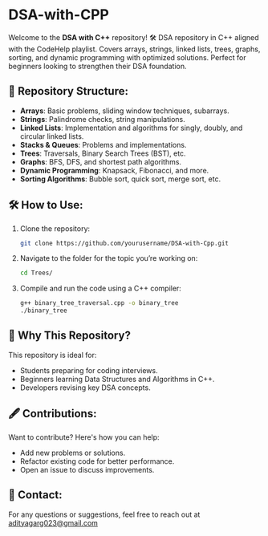 # DSA-with-CPP
Welcome to the **DSA with C++** repository! 🛠️
DSA repository in C++ aligned with the CodeHelp playlist. Covers arrays, strings, linked lists, trees, graphs, sorting, and dynamic programming with optimized solutions. Perfect for beginners looking to strengthen their DSA foundation.

## 📂 Repository Structure:
- **Arrays**: Basic problems, sliding window techniques, subarrays.
- **Strings**: Palindrome checks, string manipulations.
- **Linked Lists**: Implementation and algorithms for singly, doubly, and circular linked lists.
- **Stacks & Queues**: Problems and implementations.
- **Trees**: Traversals, Binary Search Trees (BST), etc.
- **Graphs**: BFS, DFS, and shortest path algorithms.
- **Dynamic Programming**: Knapsack, Fibonacci, and more.
- **Sorting Algorithms**: Bubble sort, quick sort, merge sort, etc.

## 🛠 How to Use:
1. Clone the repository:
   ```bash
   git clone https://github.com/yourusername/DSA-with-Cpp.git
   ```
2. Navigate to the folder for the topic you’re working on:
   ```bash
   cd Trees/
   ```
3. Compile and run the code using a C++ compiler:
   ```bash
   g++ binary_tree_traversal.cpp -o binary_tree
   ./binary_tree
   ```

## 🌟 Why This Repository?
This repository is ideal for:
- Students preparing for coding interviews.
- Beginners learning Data Structures and Algorithms in C++.
- Developers revising key DSA concepts.

## 🖋️ Contributions:
Want to contribute? Here's how you can help:
- Add new problems or solutions.
- Refactor existing code for better performance.
- Open an issue to discuss improvements.

## 📧 Contact:
For any questions or suggestions, feel free to reach out at adityagarg023@gmail.com
